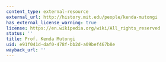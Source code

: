 ```yaml
---
content_type: external-resource
external_url: http://history.mit.edu/people/kenda-mutongi
has_external_license_warning: true
license: https://en.wikipedia.org/wiki/All_rights_reserved
status: ''
title: Prof. Kenda Mutongi
uid: e91f041d-daf0-478f-bb2d-a09bef467b8e
wayback_url: ''
---
```

